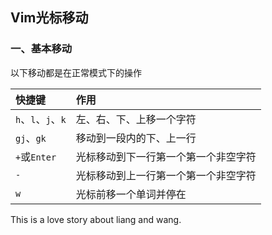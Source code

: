 
## Vim光标移动

### 一、基本移动

以下移动都是在正常模式下的操作

| 快捷键 | 作用 |
|:--|:--|
| `h`、`l`、`j`、`k` | 左、右、下、上移一个字符 |
| `gj`、`gk` | 移动到一段内的下、上一行 |
| `+`或`Enter` | 光标移动到下一行第一个第一个非空字符 |
| `-` | 光标移动到上一行第一个第一个非空字符 |
| `w` | 光标前移一个单词并停在 |


This is a love story about liang and wang.


